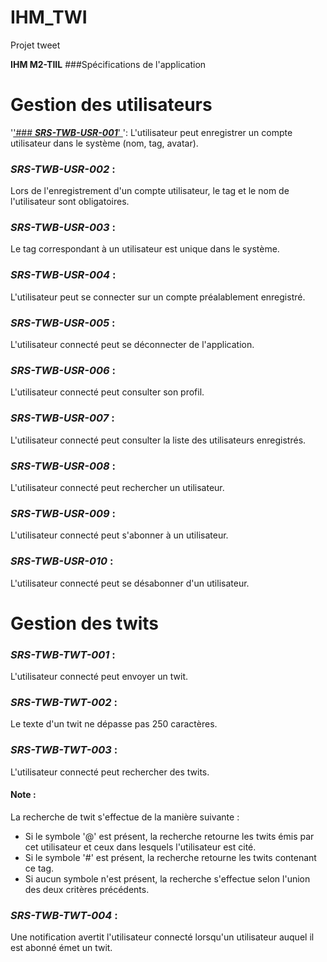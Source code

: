 # IHM_TWI
Projet tweet

**IHM M2-TIIL**
###Spécifications de l'application

# Gestion des utilisateurs
'<u>'### ***SRS-TWB-USR-001***' </u>':
L'utilisateur peut enregistrer un compte utilisateur dans le système (nom, tag, avatar).
### ***SRS-TWB-USR-002*** :
Lors de l'enregistrement d'un compte utilisateur, le tag et le nom de l'utilisateur sont
obligatoires.
### ***SRS-TWB-USR-003*** :
Le tag correspondant à un utilisateur est unique dans le système.
### ***SRS-TWB-USR-004*** :
L'utilisateur peut se connecter sur un compte préalablement enregistré.
### ***SRS-TWB-USR-005*** :
L'utilisateur connecté peut se déconnecter de l'application.
### ***SRS-TWB-USR-006*** :
L'utilisateur connecté peut consulter son profil.
### ***SRS-TWB-USR-007*** :
L'utilisateur connecté peut consulter la liste des utilisateurs enregistrés.
### ***SRS-TWB-USR-008*** :
L'utilisateur connecté peut rechercher un utilisateur.
### ***SRS-TWB-USR-009*** :
L'utilisateur connecté peut s'abonner à un utilisateur.
### ***SRS-TWB-USR-010*** :
L'utilisateur connecté peut se désabonner d'un utilisateur.

# Gestion des twits

### ***SRS-TWB-TWT-001*** :
L'utilisateur connecté peut envoyer un twit.
### ***SRS-TWB-TWT-002*** :
Le texte d'un twit ne dépasse pas 250 caractères.
### ***SRS-TWB-TWT-003*** :
L'utilisateur connecté peut rechercher des twits.
#### Note :
La recherche de twit s'effectue de la manière suivante :
- Si le symbole '@' est présent, la recherche retourne les twits émis par cet utilisateur et ceux
dans lesquels l'utilisateur est cité.
- Si le symbole '#' est présent, la recherche retourne les twits contenant ce tag.
- Si aucun symbole n'est présent, la recherche s'effectue selon l'union des deux critères
précédents.
### ***SRS-TWB-TWT-004*** :
Une notification avertit l'utilisateur connecté lorsqu'un utilisateur auquel il est abonné émet
un twit.
